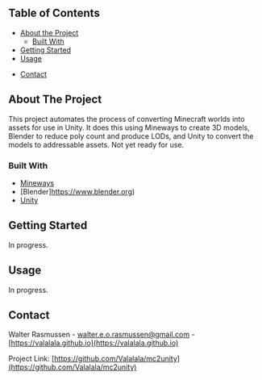 <!--
*** README created using this template: https://github.com/othneildrew/Best-README-Template
-->

<!-- TABLE OF CONTENTS -->
## Table of Contents

* [About the Project](#about-the-project)
  * [Built With](#built-with)
* [Getting Started](#getting-started)
  <!-- * [Prerequisites](#prerequisites) -->
  <!-- * [Installation](#installation) -->
* [Usage](#usage)
<!-- * [Contributing](#contributing) -->
<!-- * [License](#license) -->
* [Contact](#contact)
<!-- * [Acknowledgements](#acknowledgements) -->



<!-- ABOUT THE PROJECT -->
## About The Project

This project automates the process of converting Minecraft worlds into assets for use in Unity. It does this using Mineways to create 3D models, Blender to reduce poly count and produce LODs, and Unity to convert the models to addressable assets.  Not yet ready for use. 

### Built With
* [Mineways](http://www.realtimerendering.com/erich/minecraft/public/mineways/)
* [Blender]https://www.blender.org)
* [Unity](https://unity.com) 



<!-- GETTING STARTED -->
## Getting Started

In progress.

<!-- This is an example of how you may give instructions on setting up your project locally.
To get a local copy up and running follow these simple example steps. -->

<!-- ### Prerequisites -->

<!-- This is an example of how to list things you need to use the software and how to install them. -->

<!-- ### Installation -->


<!-- USAGE EXAMPLES -->
## Usage

In progress.

<!-- Use this space to show useful examples of how a project can be used. Additional screenshots, code examples and demos work well in this space. You may also link to more resources. -->


<!-- CONTRIBUTING -->
<!-- ## Contributing -->

<!-- Nothing yet. I want to get if to a functional state before coordinating with people. This section will change to reflect that. -->


<!-- LICENSE -->
<!-- ## License -->

<!-- Undecided -->

<!-- Distributed under the MIT License. See `LICENSE` for more information. -->



<!-- CONTACT -->
## Contact

Walter Rasmussen - walter.e.o.rasmussen@gmail.com - [https://valalala.github.io](https://valalala.github.io)

Project Link: [https://github.com/Valalala/mc2unity](https://github.com/Valalala/mc2unity)


<!-- ACKNOWLEDGEMENTS -->
<!-- ## Acknowledgements -->
<!-- * [GitHub Pages](https://pages.github.com) -->


